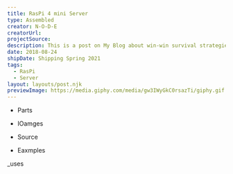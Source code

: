 ```yaml
---
title: RasPi 4 mini Server
type: Assembled
creator: N-O-D-E
creatorUrl:
projectSource:
description: This is a post on My Blog about win-win survival strategies.
date: 2018-08-24
shipDate: Shipping Spring 2021
tags:
  - RasPi
  - Server
layout: layouts/post.njk
previewImage: https://media.giphy.com/media/gw3IWyGkC0rsazTi/giphy.gif
---
```



- Parts

- IOamges
- Source

- Eaxmples

_uses
